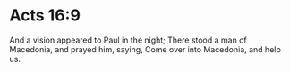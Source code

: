 # Acts 16:9

And a vision appeared to Paul in the night; There stood a man of Macedonia, and prayed him, saying, Come over into Macedonia, and help us.